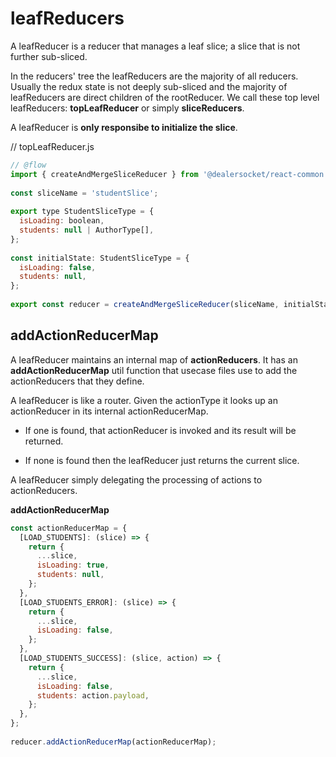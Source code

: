 # leafReducers

A leafReducer is a reducer that manages a leaf slice; a slice that is not further sub-sliced.

In the reducers' tree the leafReducers are the majority of all reducers.
Usually the redux state is not deeply sub-sliced and the majority of leafReducers are direct children of the rootReducer.
We call these top level leafReducers: __topLeafReducer__ or simply __sliceReducers__.

A leafReducer is __only responsibe to initialize the slice__.


// topLeafReducer.js

```javascript
// @flow
import { createAndMergeSliceReducer } from '@dealersocket/react-common';
 
const sliceName = 'studentSlice';
 
export type StudentSliceType = {
  isLoading: boolean,
  students: null | AuthorType[],
};
 
const initialState: StudentSliceType = {
  isLoading: false,
  students: null,
};
 
export const reducer = createAndMergeSliceReducer(sliceName, initialState);
```


## addActionReducerMap
A leafReducer maintains an internal map of __actionReducers__. It has an __addActionReducerMap__ util function that usecase files use to add the actionReducers that they define.

A leafReducer is like a router. Given the actionType it looks up an actionReducer in its internal actionReducerMap.

* If one is found, that actionReducer is invoked and its result will be returned.

* If none is found then the leafReducer just returns the current slice.

A leafReducer simply delegating the processing of actions to actionReducers.

__addActionReducerMap__

```javascript
const actionReducerMap = {
  [LOAD_STUDENTS]: (slice) => {
    return {
      ...slice,
      isLoading: true,
      students: null,
    };
  },
  [LOAD_STUDENTS_ERROR]: (slice) => {
    return {
      ...slice,
      isLoading: false,
    };
  },
  [LOAD_STUDENTS_SUCCESS]: (slice, action) => {
    return {
      ...slice,
      isLoading: false,
      students: action.payload,
    };
  },
};
 
reducer.addActionReducerMap(actionReducerMap);
```